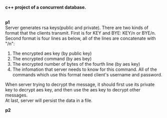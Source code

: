 **c++ project of a concurrent database.**<br><br>

**p1**<br>
Server generates rsa keys(public and private). There are two kinds of format that the clients transmit. First is for KEY and BYE: KEY/n or BYE/n. Second format is four lines as below, all of the lines are concatenate with "/n":
1. The encrypted aes key (by public key)
2. The encrypted command (by aes bey)
3. The encrypted number of bytes of the fourth line (by aes key)
4. The infomation that server needs to know for this command. All of the commands which use this format need client's username and password.

When server trying to decrypt the message, it should first use its private key to decrypt aes key, and then use the aes key to decrypt other messages.<br>
At last, server will persist the data in a file.<br>

**p2**<br>


